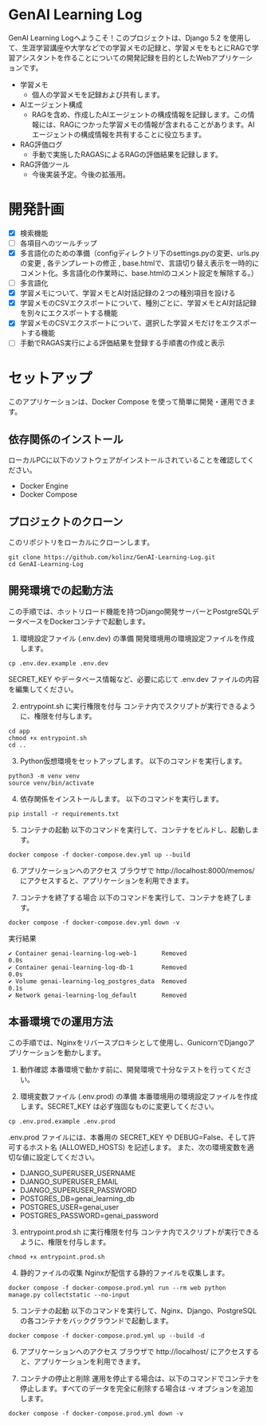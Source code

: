 # GenAI Learning Log
GenAI Learning Logへようこそ！このプロジェクトは、Django 5.2 を使用して、生涯学習講座や大学などでの学習メモの記録と、学習メモをもとにRAGで学習アシスタントを作ることについての開発記録を目的としたWebアプリケーションです。
- 学習メモ
  - 個人の学習メモを記録および共有します。
- AIエージェント構成
  - RAGを含め、作成したAIエージェントの構成情報を記録します。この情報には、RAGにつかった学習メモの情報が含まれることがあります。AIエージェントの構成情報を共有することに役立ちます。
- RAG評価ログ
  - 手動で実施したRAGASによるRAGの評価結果を記録します。
- RAG評価ツール
  - 今後実装予定。今後の拡張用。

# 開発計画
- [x] 検索機能
- [ ] 各項目へのツールチップ
- [x] 多言語化のための準備（configディレクトリ下のsettings.pyの変更、urls.pyの変更 , 各テンプレートの修正 , base.htmlで、言語切り替え表示を一時的にコメント化。多言語化の作業時に、base.htmlのコメント設定を解除する。）
- [ ] 多言語化
- [x] 学習メモについて、学習メモとAI対話記録の２つの種別項目を設ける
- [x] 学習メモのCSVエクスポートについて、種別ごとに、学習メモとAI対話記録を別々にエクスポートする機能
- [x] 学習メモのCSVエクスポートについて、選択した学習メモだけをエクスポートする機能
- [ ] 手動でRAGAS実行による評価結果を登録する手順書の作成と表示

# セットアップ
このアプリケーションは、Docker Compose を使って簡単に開発・運用できます。

## 依存関係のインストール
ローカルPCに以下のソフトウェアがインストールされていることを確認してください。
 - Docker Engine
 - Docker Compose

## プロジェクトのクローン
このリポジトリをローカルにクローンします。
```
git clone https://github.com/kolinz/GenAI-Learning-Log.git
cd GenAI-Learning-Log
```

## 開発環境での起動方法
この手順では、ホットリロード機能を持つDjango開発サーバーとPostgreSQLデータベースをDockerコンテナで起動します。

1. 環境設定ファイル (.env.dev) の準備
開発環境用の環境設定ファイルを作成します。
```
cp .env.dev.example .env.dev
```
SECRET_KEY やデータベース情報など、必要に応じて .env.dev ファイルの内容を編集してください。

2. entrypoint.sh に実行権限を付与
コンテナ内でスクリプトが実行できるように、権限を付与します。
```
cd app
chmod +x entrypoint.sh
cd ..
```

3. Python仮想環境をセットアップします。
以下のコマンドを実行します。
```
python3 -m venv venv
source venv/bin/activate
```

4. 依存関係をインストールします。
以下のコマンドを実行します。
```
pip install -r requirements.txt
```

5. コンテナの起動
以下のコマンドを実行して、コンテナをビルドし、起動します。
```
docker compose -f docker-compose.dev.yml up --build
```

6. アプリケーションへのアクセス
ブラウザで http://localhost:8000/memos/ にアクセスすると、アプリケーションを利用できます。

7. コンテナを終了する場合
以下のコマンドを実行して、コンテナを終了します。
```
docker compose -f docker-compose.dev.yml down -v
```
実行結果
```
✔ Container genai-learning-log-web-1       Removed                                                                0.0s
✔ Container genai-learning-log-db-1        Removed                                                                0.0s
✔ Volume genai-learning-log_postgres_data  Removed                                                                0.1s
✔ Network genai-learning-log_default       Removed  
```

## 本番環境での運用方法
この手順では、Nginxをリバースプロキシとして使用し、GunicornでDjangoアプリケーションを動かします。

1. 動作確認
本番環境で動かす前に、開発環境で十分なテストを行ってください。
  
2. 環境変数ファイル (.env.prod) の準備
本番環境用の環境設定ファイルを作成します。SECRET_KEY は必ず強固なものに変更してください。
```
cp .env.prod.example .env.prod
```
.env.prod ファイルには、本番用の SECRET_KEY や DEBUG=False、そして許可するホスト名 (ALLOWED_HOSTS) を記述します。
また、次の環境変数を適切な値に設定してください。

- DJANGO_SUPERUSER_USERNAME
- DJANGO_SUPERUSER_EMAIL
- DJANGO_SUPERUSER_PASSWORD
- POSTGRES_DB=genai_learning_db
- POSTGRES_USER=genai_user
- POSTGRES_PASSWORD=genai_password

3. entrypoint.prod.sh に実行権限を付与
コンテナ内でスクリプトが実行できるように、権限を付与します。
```
chmod +x entrypoint.prod.sh
```

4. 静的ファイルの収集
Nginxが配信する静的ファイルを収集します。
```
docker compose -f docker-compose.prod.yml run --rm web python manage.py collectstatic --no-input
```

5. コンテナの起動
以下のコマンドを実行して、Nginx、Django、PostgreSQLの各コンテナをバックグラウンドで起動します。
```
docker compose -f docker-compose.prod.yml up --build -d
```

6. アプリケーションへのアクセス
ブラウザで http://localhost/ にアクセスすると、アプリケーションを利用できます。

7. コンテナの停止と削除
運用を停止する場合は、以下のコマンドでコンテナを停止します。すべてのデータを完全に削除する場合は -v オプションを追加します。
```
docker compose -f docker-compose.prod.yml down -v
```
